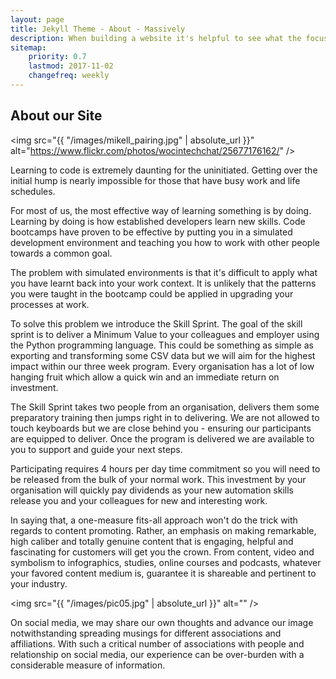 ```yaml
---
layout: page
title: Jekyll Theme - About - Massively
description: When building a website it's helpful to see what the focus of your site is. This page is an example of how to show a website's focus.
sitemap:
    priority: 0.7
    lastmod: 2017-11-02
    changefreq: weekly
---
```

## About our Site

<span class="image left"><img src="{{ "/images/mikell_pairing.jpg" | absolute_url }}" alt="https://www.flickr.com/photos/wocintechchat/25677176162/" /></span>

Learning to code is extremely daunting for the uninitiated. Getting over the initial hump is nearly impossible for those that have busy work and life schedules.

For most of us, the most effective way of learning something is by doing. Learning by doing is how established developers learn new skills. Code bootcamps have proven to be effective by putting you in a simulated development environment and teaching you how to work with other people towards a common goal.

The problem with simulated environments is that it's difficult to apply what you have learnt back into your work context. It is unlikely that the patterns you were taught in the bootcamp could be applied in upgrading your processes at work.

To solve this problem we introduce the Skill Sprint. The goal of the skill sprint is to deliver a Minimum Value to your colleagues and employer using the Python programming language. This could be something as simple as exporting and transforming some CSV data but we will aim for the highest impact within our three week program. Every organisation has a lot of low hanging fruit which allow a quick win and an immediate return on investment.

The Skill Sprint takes two people from an organisation, delivers them some preparatory training then jumps right in to delivering. We are not allowed to touch keyboards but we are close behind you - ensuring our participants are equipped to deliver. Once the program is delivered we are available to you to support and guide your next steps.

Participating requires 4 hours per day time commitment so you will need to be released from the bulk of your normal work. This investment by your organisation will quickly pay dividends as your new automation skills release you and your colleagues for new and interesting work.

<div class="box">
  <p>
  In saying that, a one-measure fits-all approach won't do the trick with regards to content promoting. Rather, an emphasis on making remarkable, high caliber and totally genuine content that is engaging, helpful and fascinating for customers will get you the crown. From content, video and symbolism to infographics, studies, online courses and podcasts, whatever your favored content medium is, guarantee it is shareable and pertinent to your industry.
  </p>
</div>

<span class="image left"><img src="{{ "/images/pic05.jpg" | absolute_url }}" alt="" /></span>

On social media, we may share our own thoughts and advance our image notwithstanding spreading musings for different associations and affiliations. With such a critical number of associations with people and relationship on social media, our experience can be over-burden with a considerable measure of information.
